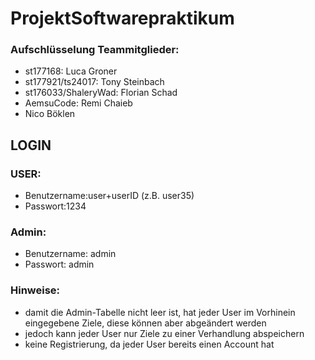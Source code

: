 # ProjektSoftwarepraktikum

### Aufschlüsselung Teammitglieder:
- st177168: Luca Groner
- st177921/ts24017: Tony Steinbach
- st176033/ShaleryWad: Florian Schad
- AemsuCode: Remi Chaieb
- Nico Böklen
  
## LOGIN 

### USER:
- Benutzername:user+userID (z.B. user35)
- Passwort:1234
### Admin:
- Benutzername: admin
- Passwort: admin

### Hinweise:
- damit die Admin-Tabelle nicht leer ist, hat jeder User im Vorhinein eingegebene Ziele, diese können
  aber abgeändert werden
- jedoch kann jeder User nur Ziele zu einer Verhandlung abspeichern
- keine Registrierung, da jeder User bereits einen Account hat




